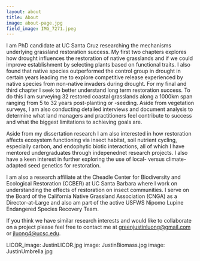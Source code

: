 ```yaml
---
layout: about
title: About
image: about-page.jpg
field_image: IMG_7271.jpeg
---
```

I am PhD candidate at UC Santa Cruz researching the mechanisms underlying grassland restoration success. My first two chapters explores how drought influences the restoration of native grasslands and if we could improve establishment by selecting plants based on functional traits. I also found that native species outperformed the control group in drought in certain years leading me to explore competitive release experienced by native species from non-native invaders during drought. For my final and third chapter I seek to better understand long term restoration success. To do this I am surveying 32 restored coastal grasslands along a 1000km span ranging from 5 to 32 years post-planting or -seeding. Aside from vegetation surveys, I am also conducting detailed interviews and document analysis to determine what land managers and practitioners feel contribute to success and what the biggest limitations to achieving goals are. 

Aside from my dissertation research I am also interested in how restoration affects ecosystem functioning via insect habitat, soil nutrient cycling, especially carbon, and endophytic biotic interactions, all of which I have mentored undergraduates through indepenednet research projects. I also have a keen interest in further exploring the use of local- versus climate-adapted seed genetics for restoration.

I am also a research affiliate at the Cheadle Center for Biodiversity and Ecological Restoration (CCBER) at UC Santa Barbara where I work on understanding the effects of restoration on insect communities. I serve on the Board of the California Native Grassland Association (CNGA) as a Director-at-Large and also am part of the active USFWS Nipomo Lupine Endangered Species Recovery Team. 

If you think we have similar research interests and would like to collaborate on a project please feel free to contact me at greenjustinluong@gmail.com or jluong4@ucsc.edu. 


LICOR_image: JustinLICOR.jpg
image: JustinBiomass.jpg
image: JustinUmbrella.jpg
